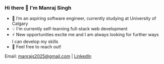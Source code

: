 ### Hi there 👋 I'm Manraj Singh
- 🌱 I’m an aspiring software engineer, currently studying at University of Calgary
- 💡 I'm currently self-learning full-stack web development
- ⚡ New opportunities excite me and I am always looking for further ways I can develop my skills
- 💬 Feel free to reach out! 

Email: manrajs2025@gmail.com | [LinkedIn](https://www.linkedin.com/in/manraj-singh-uofc/)
